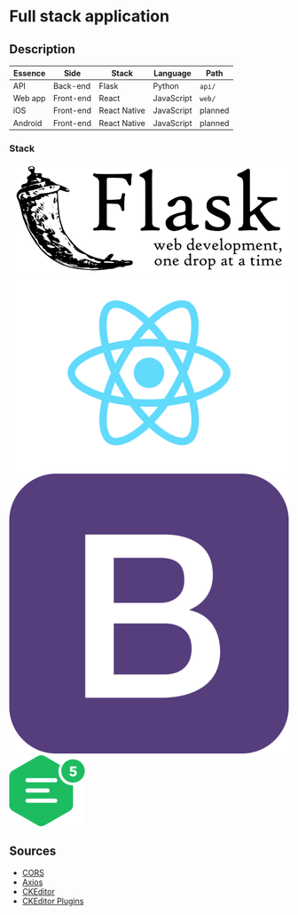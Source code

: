 # Full stack application
## Description
Essence | Side | Stack | Language | Path
---|---|---|---|---
API | Back-end | Flask | Python | ``` api/ ```
Web app | Front-end | React | JavaScript | ``` web/ ```
iOS | Front-end | React Native | JavaScript | planned
Android | Front-end | React Native | JavaScript | planned

### Stack
![Flask](re/flask.svg)
![React](re/react.svg)
![Bootstrap](re/bootstrap.svg)
![CKEditor](re/ckeditor.svg)


## Sources
* [CORS](https://developer.okta.com/blog/2018/12/20/crud-app-with-python-flask-react)
* [Axios](https://stackabuse.com/single-page-apps-with-vue-js-and-flask-ajax-integration/)
* [CKEditor](https://ckeditor.com/docs/ckeditor5/latest/builds/guides/integration/frameworks/react.html)
* [CKEditor Plugins](https://ckeditor.com/docs/ckeditor5/latest/builds/guides/development/custom-builds.html)